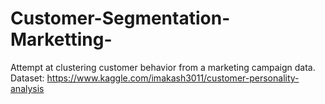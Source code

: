 # Customer-Segmentation-Marketting-
Attempt at clustering customer behavior from a marketing campaign data. Dataset: https://www.kaggle.com/imakash3011/customer-personality-analysis
